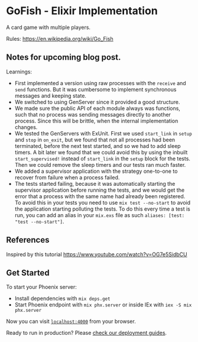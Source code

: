 # GoFish - Elixir Implementation

A card game with multiple players.

Rules:
https://en.wikipedia.org/wiki/Go_Fish

## Notes for upcoming blog post.

Learnings:
- First implemented a version using raw processes with the `receive` and `send` functions. But it was cumbersome to implement synchronous messages and keeping state.
- We switched to using GenServer since it provided a good structure.
- We made sure the public API of each module always was functions, such that no process was sending messages directly to another process. Since this will be brittle, when the internal implementation changes.
- We tested the GenServers with ExUnit. First we used `start_link` in `setup` and `stop` in `on_exit`, but we found that not all processes had been terminated, before the next test started, and so we had to add sleep timers. A bit later we found that we could avoid this by using the inbuilt `start_supervised!` instead of `start_link` in the `setup` block for the tests. Then we could remove the sleep timers and our tests ran much faster.
- We added a supervisor application with the strategy one-to-one to recover from failure when a process failed.
- The tests started failing, because it was automatically starting the supervisor application before running the tests, and we would get the error that a process with the same name had already been registered. To avoid this in your tests you need to use `mix test --no-start` to avoid the application starting polluting the tests. To do this every time a test is run, you can add an alias in your `mix.exs` file as such `aliases: [test: "test --no-start"]`.

## References
Inspired by this tutorial https://www.youtube.com/watch?v=OG7e5SidbCU


## Get Started

To start your Phoenix server:

  * Install dependencies with `mix deps.get`
  * Start Phoenix endpoint with `mix phx.server` or inside IEx with `iex -S mix phx.server`

Now you can visit [`localhost:4000`](http://localhost:4000) from your browser.

Ready to run in production? Please [check our deployment guides](https://hexdocs.pm/phoenix/deployment.html).
